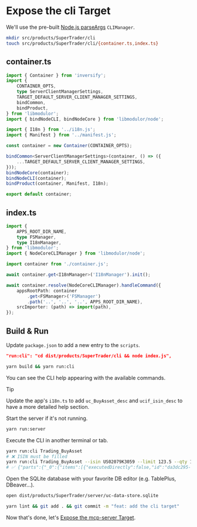 # Expose the cli Target

We'll use the pre-built [Node.js parseArgs](https://nodejs.org/api/util.html#utilparseargsconfig) `CLIManager`.

```sh
mkdir src/products/SuperTrader/cli
touch src/products/SuperTrader/cli/{container.ts,index.ts}
```

## container.ts

```typescript
import { Container } from 'inversify';
import {
    CONTAINER_OPTS,
    type ServerClientManagerSettings,
    TARGET_DEFAULT_SERVER_CLIENT_MANAGER_SETTINGS,
    bindCommon,
    bindProduct,
} from 'libmodulor';
import { bindNodeCLI, bindNodeCore } from 'libmodulor/node';

import { I18n } from '../i18n.js';
import { Manifest } from '../manifest.js';

const container = new Container(CONTAINER_OPTS);

bindCommon<ServerClientManagerSettings>(container, () => ({
    ...TARGET_DEFAULT_SERVER_CLIENT_MANAGER_SETTINGS,
}));
bindNodeCore(container);
bindNodeCLI(container);
bindProduct(container, Manifest, I18n);

export default container;
```

## index.ts

```typescript
import {
    APPS_ROOT_DIR_NAME,
    type FSManager,
    type I18nManager,
} from 'libmodulor';
import { NodeCoreCLIManager } from 'libmodulor/node';

import container from './container.js';

await container.get<I18nManager>('I18nManager').init();

await container.resolve(NodeCoreCLIManager).handleCommand({
    appsRootPath: container
        .get<FSManager>('FSManager')
        .path('..', '..', '..', APPS_ROOT_DIR_NAME),
    srcImporter: (path) => import(path),
});
```

## Build & Run

Update `package.json` to add a new entry to the `scripts`.

```json
"run:cli": "cd dist/products/SuperTrader/cli && node index.js",
```

```sh
yarn build && yarn run:cli
```

You can see the CLI help appearing with the available commands.

> [!TIP]
> Update the app's `i18n.ts` to add `uc_BuyAsset_desc` and `ucif_isin_desc` to have a more detailed help section.

Start the server if it's not running.

```sh
yarn run:server
```

Execute the CLI in another terminal or tab.

```sh
yarn run:cli Trading_BuyAsset
# ❌ ISIN must be filled
yarn run:cli Trading_BuyAsset --isin US02079K3059 --limit 123.5 --qty 150
# ✅ {"parts":{"_0":{"items":[{"executedDirectly":false,"id":"da3dc295-6d7c-41b1-a00a-62683f3e6ab9"}],"total":1}}}
```

Open the SQLite database with your favorite DB editor (e.g. TablePlus, DBeaver...).

```sh
open dist/products/SuperTrader/server/uc-data-store.sqlite
```

```sh
yarn lint && git add . && git commit -m "feat: add the cli target"
```

Now that's done, let's [Expose the mcp-server Target](./011_Expose_the_mcp_server_Target.md).
